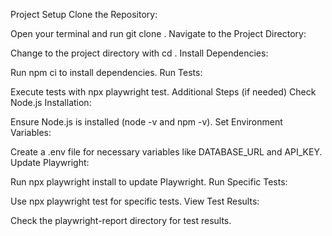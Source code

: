 Project Setup
Clone the Repository:

Open your terminal and run git clone <repository-url>.
Navigate to the Project Directory:

Change to the project directory with cd <project-directory>.
Install Dependencies:

Run npm ci to install dependencies.
Run Tests:

Execute tests with npx playwright test.
Additional Steps (if needed)
Check Node.js Installation:

Ensure Node.js is installed (node -v and npm -v).
Set Environment Variables:

Create a .env file for necessary variables like DATABASE_URL and API_KEY.
Update Playwright:

Run npx playwright install to update Playwright.
Run Specific Tests:

Use npx playwright test <test-file-or-directory> for specific tests.
View Test Results:

Check the playwright-report directory for test results.






